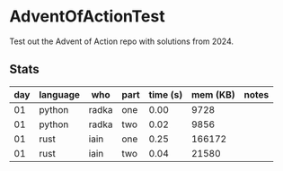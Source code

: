 # AdventOfActionTest

Test out the Advent of Action repo with solutions from 2024.


## Stats

| day | language | who | part | time (s) | mem (KB) | notes |
| --- | --- | --- | --- | --- | --- | --- |
| 01 | python | radka | one | 0.00 | 9728 |  |
| 01 | python | radka | two | 0.02 | 9856 |  |
| 01 | rust | iain | one | 0.25 | 166172 |  |
| 01 | rust | iain | two | 0.04 | 21580 |  |
